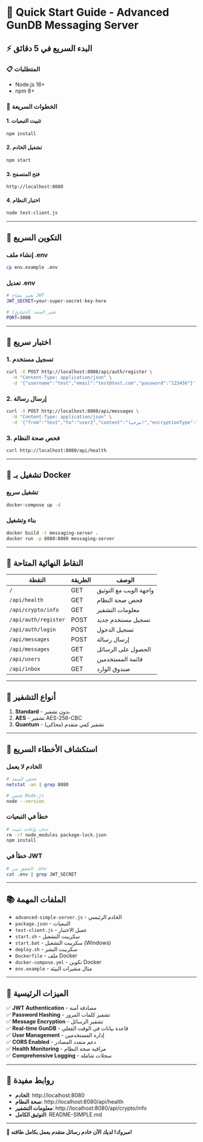 # 🚀 Quick Start Guide - Advanced GunDB Messaging Server

## ⚡ البدء السريع في 5 دقائق

### 📋 المتطلبات
- Node.js 16+ 
- npm 8+

### 🚀 الخطوات السريعة

#### 1. تثبيت التبعيات
```bash
npm install
```

#### 2. تشغيل الخادم
```bash
npm start
```

#### 3. فتح المتصفح
```
http://localhost:8080
```

#### 4. اختبار النظام
```bash
node test-client.js
```

---

## 🔧 التكوين السريع

### إنشاء ملف .env
```bash
cp env.example .env
```

### تعديل .env
```bash
# تغيير مفتاح JWT
JWT_SECRET=your-super-secret-key-here

# تغيير المنفذ (اختياري)
PORT=3000
```

---

## 💬 اختبار سريع

### 1. تسجيل مستخدم
```bash
curl -X POST http://localhost:8080/api/auth/register \
  -H "Content-Type: application/json" \
  -d '{"username":"test","email":"test@test.com","password":"123456"}'
```

### 2. إرسال رسالة
```bash
curl -X POST http://localhost:8080/api/messages \
  -H "Content-Type: application/json" \
  -d '{"from":"test","to":"user2","content":"مرحبا!","encryptionType":"aes"}'
```

### 3. فحص صحة النظام
```bash
curl http://localhost:8080/api/health
```

---

## 🐳 تشغيل بـ Docker

### تشغيل سريع
```bash
docker-compose up -d
```

### بناء وتشغيل
```bash
docker build -t messaging-server .
docker run -p 8080:8080 messaging-server
```

---

## 📱 النقاط النهائية المتاحة

| النقطة | الطريقة | الوصف |
|--------|----------|-------|
| `/` | GET | واجهة الويب مع التوثيق |
| `/api/health` | GET | فحص صحة النظام |
| `/api/crypto/info` | GET | معلومات التشفير |
| `/api/auth/register` | POST | تسجيل مستخدم جديد |
| `/api/auth/login` | POST | تسجيل الدخول |
| `/api/messages` | POST | إرسال رسالة |
| `/api/messages` | GET | الحصول على الرسائل |
| `/api/users` | GET | قائمة المستخدمين |
| `/api/inbox` | GET | صندوق الوارد |

---

## 🔐 أنواع التشفير

1. **Standard** - بدون تشفير
2. **AES** - تشفير AES-256-CBC
3. **Quantum** - تشفير كمي متقدم (محاكى)

---

## 🚨 استكشاف الأخطاء السريع

### الخادم لا يعمل
```bash
# فحص المنفذ
netstat -an | grep 8080

# فحص Node.js
node --version
```

### خطأ في التبعيات
```bash
# حذف وإعادة تثبيت
rm -rf node_modules package-lock.json
npm install
```

### خطأ في JWT
```bash
# التحقق من .env
cat .env | grep JWT_SECRET
```

---

## 📚 الملفات المهمة

- `advanced-simple-server.js` - الخادم الرئيسي
- `package.json` - التبعيات
- `test-client.js` - عميل الاختبار
- `start.sh` - سكريبت التشغيل
- `start.bat` - سكريبت التشغيل (Windows)
- `deploy.sh` - سكريبت النشر
- `Dockerfile` - ملف Docker
- `docker-compose.yml` - تكوين Docker
- `env.example` - مثال متغيرات البيئة

---

## 🎯 الميزات الرئيسية

✅ **JWT Authentication** - مصادقة آمنة  
✅ **Password Hashing** - تشفير كلمات المرور  
✅ **Message Encryption** - تشفير الرسائل  
✅ **Real-time GunDB** - قاعدة بيانات في الوقت الفعلي  
✅ **User Management** - إدارة المستخدمين  
✅ **CORS Enabled** - دعم متعدد المصادر  
✅ **Health Monitoring** - مراقبة صحة النظام  
✅ **Comprehensive Logging** - سجلات شاملة  

---

## 🔗 روابط مفيدة

- **الخادم**: http://localhost:8080
- **صحة النظام**: http://localhost:8080/api/health
- **معلومات التشفير**: http://localhost:8080/api/crypto/info
- **التوثيق الكامل**: README-SIMPLE.md

---

**🎉 مبروك! لديك الآن خادم رسائل متقدم يعمل بكامل طاقته!**
